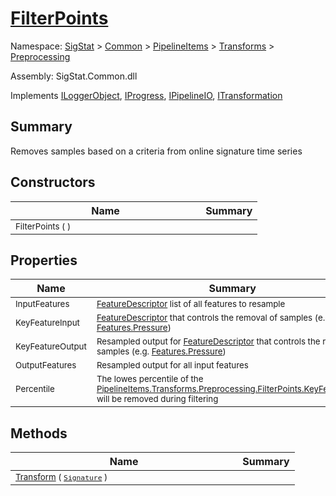 # [FilterPoints](./FilterPoints.md)

Namespace: [SigStat]() > [Common](./../../../README.md) > [PipelineItems]() > [Transforms]() > [Preprocessing](./README.md)

Assembly: SigStat.Common.dll

Implements [ILoggerObject](./../../../ILoggerObject.md), [IProgress](./../../../Helpers/IProgress.md), [IPipelineIO](./../../../Pipeline/IPipelineIO.md), [ITransformation](./../../../ITransformation.md)

## Summary
Removes samples based on a criteria from online signature time series

## Constructors

| Name | Summary | 
| --- | --- | 
| <sub>FilterPoints (  )</sub><img width=200/>| <sub></sub>| <br>


## Properties

| Name | Summary | 
| --- | --- | 
| <sub>InputFeatures</sub><img width=200/>| <sub>[FeatureDescriptor](https://github.com/sigstat/sigstat/blob/develop/docs/md/SigStat/Common/FeatureDescriptor.md) list of all features to resample</sub>| <br>
| <sub>KeyFeatureInput</sub><img width=200/>| <sub>[FeatureDescriptor](https://github.com/sigstat/sigstat/blob/develop/docs/md/SigStat/Common/FeatureDescriptor.md) that controls the removal of samples (e.g. [Features.Pressure](https://github.com/sigstat/sigstat/blob/develop/docs/md/SigStat/Common/Features.md))</sub>| <br>
| <sub>KeyFeatureOutput</sub><img width=200/>| <sub>Resampled output for [FeatureDescriptor](https://github.com/sigstat/sigstat/blob/develop/docs/md/SigStat/Common/FeatureDescriptor.md) that controls the removal of samples (e.g. [Features.Pressure](https://github.com/sigstat/sigstat/blob/develop/docs/md/SigStat/Common/Features.md))</sub>| <br>
| <sub>OutputFeatures</sub><img width=200/>| <sub>Resampled output for all input features</sub>| <br>
| <sub>Percentile</sub><img width=200/>| <sub>The lowes percentile of the [PipelineItems.Transforms.Preprocessing.FilterPoints.KeyFeatureInput](https://github.com/sigstat/sigstat/blob/develop/docs/md/SigStat/Common/PipelineItems/Transforms/Preprocessing/FilterPoints.md) will be removed during filtering</sub>| <br>


## Methods

| Name | Summary | 
| --- | --- | 
| <sub>[Transform](./Methods/FilterPoints-100663755.md) ( [`Signature`](./../../../Signature.md) )</sub><img width=200/>| <sub></sub>| <br>


